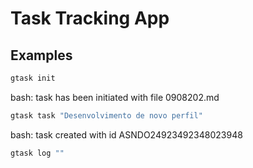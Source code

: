 # Task Tracking App

## Examples

``` bash
gtask init
```

bash: task has been initiated with file 0908202.md

``` bash
gtask task "Desenvolvimento de novo perfil"
```
bash: task created with id ASNDO24923492348023948
``` bash
gtask log ""
``` 